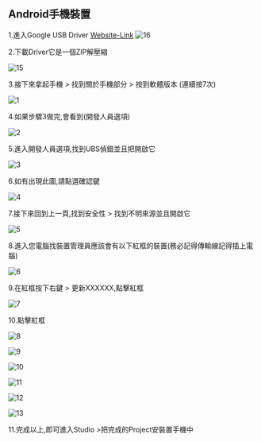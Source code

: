 ## Android手機裝置

1.進入Google USB Driver [Website-Link](http://developer.android.com/intl/zh-tw/sdk/win-usb.html)
![16](https://github.com/nexstar/Parrot/raw/master/Android/Android-Driver/Android-Driver-Picture/3.PNG)

2.下載Driver它是一個ZIP解壓縮

![15](https://github.com/nexstar/Parrot/raw/master/Android/Android-Driver/Android-Driver-Picture/4.PNG)


3.接下來拿起手機 > 找到關於手機部分 > 按到軟體版本 (連續按7次)

![1](https://github.com/nexstar/Parrot/raw/master/Android/Android-Driver/Android-Driver-Picture/16.png)

4.如果步驟3做完,會看到(開發人員選項)

![2](https://github.com/nexstar/Parrot/raw/master/Android/Android-Driver/Android-Driver-Picture/12.jpg)

5.進入開發人員選項,找到UBS偵錯並且把開啟它

![3](https://raw.githubusercontent.com/nexstar/Parrot/master/Android/Android-Driver/Android-Driver-Picture/13.jpg)

6.如有出現此圖,請點選確認鍵

![4](https://github.com/nexstar/Parrot/raw/master/Android/Android-Driver/Android-Driver-Picture/15.jpg)


7.接下來回到上一頁,找到安全性 > 找到不明來源並且開啟它

![5](https://raw.githubusercontent.com/nexstar/Parrot/master/Android/Android-Driver/Android-Driver-Picture/14.jpg)

8.進入您電腦找裝置管理員應該會有以下紅框的裝置(務必記得傳輸線記得插上電腦)

![6](https://github.com/nexstar/Parrot/raw/master/Android/Android-Driver/Android-Driver-Picture/2.PNG)

9.在紅框按下右鍵 > 更新XXXXXX,點擊紅框

![7](https://github.com/nexstar/Parrot/raw/master/Android/Android-Driver/Android-Driver-Picture/5.PNG)

10.點擊紅框

![8](https://github.com/nexstar/Parrot/raw/master/Android/Android-Driver/Android-Driver-Picture/6.PNG)

![9](https://github.com/nexstar/Parrot/raw/master/Android/Android-Driver/Android-Driver-Picture/7.PNG)

![10](https://github.com/nexstar/Parrot/raw/master/Android/Android-Driver/Android-Driver-Picture/8.PNG)

![11](https://github.com/nexstar/Parrot/raw/master/Android/Android-Driver/Android-Driver-Picture/9.PNG)

![12](https://github.com/nexstar/Parrot/raw/master/Android/Android-Driver/Android-Driver-Picture/10.PNG)

![13](https://github.com/nexstar/Parrot/raw/master/Android/Android-Driver/Android-Driver-Picture/11.jpg)

11.完成以上,即可進入Studio >把完成的Project安裝置手機中

